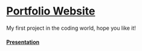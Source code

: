 # [Portfolio Website](https://diadario.github.io/)

My first project in the coding world, hope you like it!

#### [Presentation](https://drive.google.com/file/d/1uvoyvRb2oIqV4yUqTEjy-IJM5QvjVVlx/view?usp=drive_link)






